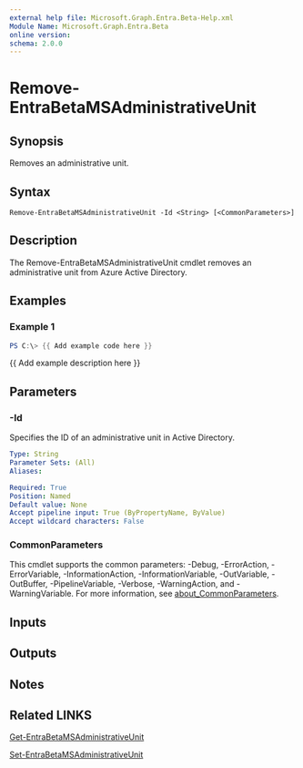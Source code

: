 ```yaml
---
external help file: Microsoft.Graph.Entra.Beta-Help.xml
Module Name: Microsoft.Graph.Entra.Beta
online version:
schema: 2.0.0
---
```


# Remove-EntraBetaMSAdministrativeUnit

## Synopsis
Removes an administrative unit.

## Syntax

```
Remove-EntraBetaMSAdministrativeUnit -Id <String> [<CommonParameters>]
```

## Description
The Remove-EntraBetaMSAdministrativeUnit cmdlet removes an administrative unit from Azure Active Directory.

## Examples

### Example 1
```powershell
PS C:\> {{ Add example code here }}
```

{{ Add example description here }}

## Parameters


### -Id
Specifies the ID of an administrative unit in Active Directory.

```yaml
Type: String
Parameter Sets: (All)
Aliases:

Required: True
Position: Named
Default value: None
Accept pipeline input: True (ByPropertyName, ByValue)
Accept wildcard characters: False
```

### CommonParameters
This cmdlet supports the common parameters: -Debug, -ErrorAction, -ErrorVariable, -InformationAction, -InformationVariable, -OutVariable, -OutBuffer, -PipelineVariable, -Verbose, -WarningAction, and -WarningVariable. For more information, see [about_CommonParameters](https://go.microsoft.com/fwlink/?LinkID=113216).

## Inputs

## Outputs

## Notes

## Related LINKS

[Get-EntraBetaMSAdministrativeUnit]()

[Set-EntraBetaMSAdministrativeUnit]()

